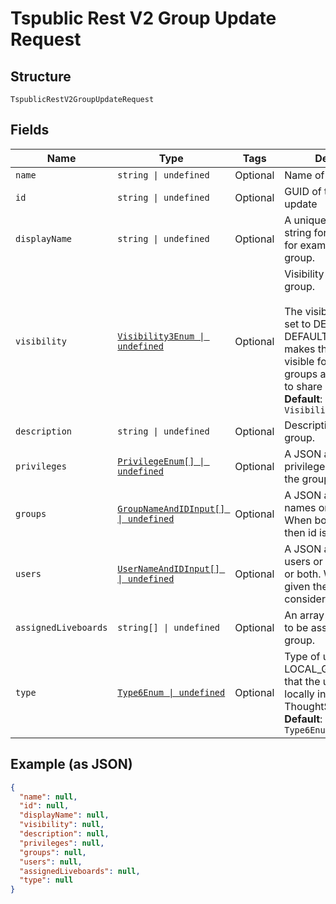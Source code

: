 
# Tspublic Rest V2 Group Update Request

## Structure

`TspublicRestV2GroupUpdateRequest`

## Fields

| Name | Type | Tags | Description |
|  --- | --- | --- | --- |
| `name` | `string \| undefined` | Optional | Name of the user group |
| `id` | `string \| undefined` | Optional | GUID of the group to update |
| `displayName` | `string \| undefined` | Optional | A unique display name string for the user group, for example, Developer group. |
| `visibility` | [`Visibility3Enum \| undefined`](../../doc/models/visibility-3-enum.md) | Optional | Visibility of the user group.<br><br>The visibility attribute is set to DEFAULT. The DEFAULT attribute makes the user group visible for other user groups and allows them to share objects.<br>**Default**: `Visibility3Enum.DEFAULT` |
| `description` | `string \| undefined` | Optional | Description text for the group. |
| `privileges` | [`PrivilegeEnum[] \| undefined`](../../doc/models/privilege-enum.md) | Optional | A JSON array of privileges assigned to the group |
| `groups` | [`GroupNameAndIDInput[] \| undefined`](../../doc/models/group-name-and-id-input.md) | Optional | A JSON array of group names or GUIDs or both. When both are given then id is considered |
| `users` | [`UserNameAndIDInput[] \| undefined`](../../doc/models/user-name-and-id-input.md) | Optional | A JSON array of name of users or GUIDs of users or both. When both are given then id is considered |
| `assignedLiveboards` | `string[] \| undefined` | Optional | An array of liveboard ids to be assigned to the group. |
| `type` | [`Type6Enum \| undefined`](../../doc/models/type-6-enum.md) | Optional | Type of user group. LOCAL_GROUP indicates that the user is created locally in the ThoughtSpot system.<br>**Default**: `Type6Enum.LOCALGROUP` |

## Example (as JSON)

```json
{
  "name": null,
  "id": null,
  "displayName": null,
  "visibility": null,
  "description": null,
  "privileges": null,
  "groups": null,
  "users": null,
  "assignedLiveboards": null,
  "type": null
}
```

